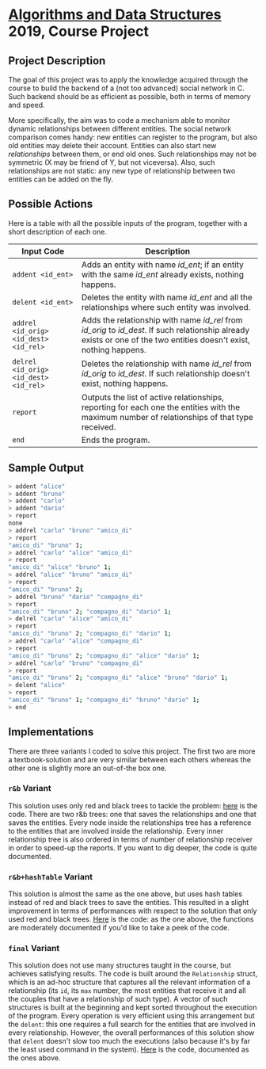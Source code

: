 # [Algorithms and Data Structures](https://www4.ceda.polimi.it/manifesti/manifesti/controller/ManifestoPublic.do?EVN_DETTAGLIO_RIGA_MANIFESTO=EVENTO&c_insegn=086067&aa=2018&k_cf=225&k_corso_la=358&ac_ins=0&k_indir=IT1&lang=EN&tipoCorso=ALL_TIPO_CORSO&semestre=2&idItemOfferta=139718&idRiga=234137&codDescr=086067) 2019, Course Project

## Project Description

The goal of this project was to apply the knowledge acquired through the course to build the backend of a (not too advanced) social network in C. Such backend should be as efficient as possible, both in terms of memory and speed.

More specifically, the aim was to code a mechanism able to monitor dynamic relationships between different entities. The social network comparison comes handy: new entities can register to the program, but also old entities may delete their account. Entities can also start new _relationships_ between them, or end old ones. Such relationships may not be symmetric (X may be friend of Y, but not viceversa). Also, such relationships are not static: any new type of relationship between two entities can be added on the fly.

## Possible Actions

Here is a table with all the possible inputs of the program, together with a short description of each one.

| Input Code | Description                    |
| ------------- | ------------------------------ |
| `addent <id_ent>` | Adds an entity with name _id_ent_; if an entity with the same _id_ent_ already exists, nothing happens. |
| `delent <id_ent>` | Deletes the entity with name _id_ent_ and all the relationships where such entity was involved. |
| `addrel <id_orig> <id_dest> <id_rel>` | Adds the relationship with name _id_rel_ from _id_orig_ to _id_dest_. If such relationship already exists or one of the two entities doesn't exist, nothing happens. |
| `delrel <id_orig> <id_dest> <id_rel>` | Deletes the relationship with name _id_rel_ from _id_orig_ to _id_dest_. If such relationship doesn't exist, nothing happens. |
| `report` | Outputs the list of active relationships, reporting for each one the entities with the maximum number of relationships of that type received. |
| `end` | Ends the program. |

## Sample Output

```sh
> addent "alice"
> addent "bruno"
> addent "carlo"
> addent "dario"
> report
none
> addrel "carlo" "bruno" "amico_di"
> report 
"amico_di" "bruno" 1;
> addrel "carlo" "alice" "amico_di"
> report
"amico_di" "alice" "bruno" 1;
> addrel "alice" "bruno" "amico_di"
> report
"amico_di" "bruno" 2;
> addrel "bruno" "dario" "compagno_di"
> report 
"amico_di" "bruno" 2; "compagno_di" "dario" 1;
> delrel "carlo" "alice" "amico_di"
> report
"amico_di" "bruno" 2; "compagno_di" "dario" 1;
> addrel "carlo" "alice" "compagno_di"
> report
"amico_di" "bruno" 2; "compagno_di" "alice" "dario" 1;
> addrel "carlo" "bruno" "compagno_di"
> report
"amico_di" "bruno" 2; "compagno_di" "alice" "bruno" "dario" 1;
> delent "alice"
> report
"amico_di" "bruno" 1; "compagno_di" "bruno" "dario" 1;
> end
```

## Implementations

There are three variants I coded to solve this project. The first two are more a textbook-solution and are very similar between each others whereas the other one is slightly more an out-of-the box one.

### `r&b` Variant

This solution uses only red and black trees to tackle the problem: [here](/src/r&b_version.c) is the code. There are two r&b trees: one that saves the relationships and one that saves the entities. Every node inside the relationships tree has a reference to the entities that are involved inside the relationship. Every inner relationship tree is also ordered in terms of number of relationship receiver in order to speed-up the reports. If you want to dig deeper, the code is quite documented.

### `r&b+hashTable` Variant

This solution is almost the same as the one above, but uses hash tables instead of red and black trees to save the entities. This resulted in a slight improvement in terms of performances with respect to the solution that only used red and black trees. [Here](/src/r&b+hashTable_version.c) is the code: as the one above, the functions are moderately documented if you'd like to take a peek of the code.

### `final` Variant

This solution does not use many structures taught in the course, but achieves satisfying results. The code is built around the `Relationship` struct, which is an ad-hoc structure that captures all the relevant information of a relationship (its `id`, its `max` number, the most entities that receive it and all the couples that have a relationship of such type). A vector of such structures is built at the beginning and kept sorted throughout the execution of the program. Every operation is very efficient using this arrangement but the `delent`: this one requires a full search for the entities that are involved in every relationship. However, the overall performances of this solution show that `delent` doesn't slow too much the executions (also because it's by far the least used command in the system). [Here](/src/final_version.c) is the code, documented as the ones above.